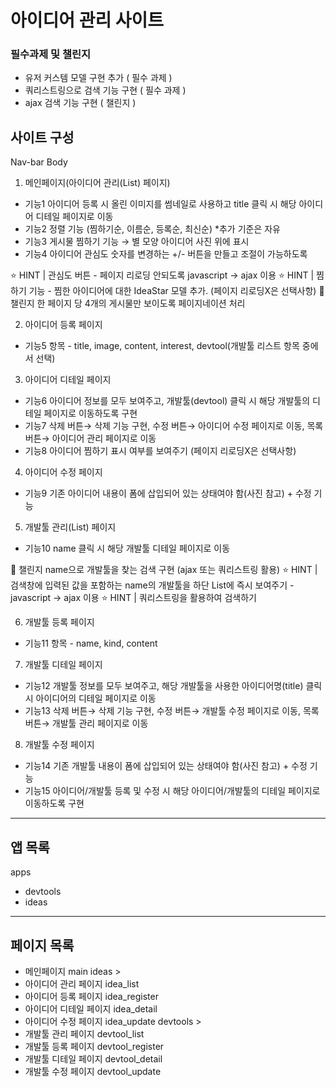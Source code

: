 # 아이디어 관리 사이트
### 필수과제 및 챌린지
- 유저 커스템 모델 구현 추가 ( 필수 과제 )
- 쿼리스트링으로  검색 기능 구현 ( 필수 과제 )
- ajax 검색 기능 구현 ( 챌린지 )

## 사이트 구성
Nav-bar
Body
1. 메인페이지(아이디어 관리(List) 페이지)
- 기능1 아이디어 등록 시 올린 이미지를 썸네일로 사용하고 title 클릭 시 해당 아이디어 디테일 페이지로 이동
- 기능2 정렬 기능 (찜하기순, 이름순, 등록순, 최신순) *추가 기준은 자유
- 기능3 게시물 찜하기 기능 → 별 모양 아이디어 사진 위에 표시
- 기능4 아이디어 관심도 숫자를 변경하는 +/- 버튼을 만들고 조절이 가능하도록

⭐ HINT | 관심도 버튼 - 페이지 리로딩 안되도록 javascript → ajax 이용
⭐ HINT | 찜하기 기능 - 찜한 아이디어에 대한 IdeaStar 모델 추가. (페이지 리로딩X은 선택사항)
🥊 챌린지 한 페이지 당 4개의 게시물만 보이도록 페이지네이션 처리

2. 아이디어 등록 페이지
- 기능5 항목 - title, image, content, interest, devtool(개발툴 리스트 항목 중에서 선택)

3. 아이디어 디테일 페이지
- 기능6 아이디어 정보를 모두 보여주고, 개발툴(devtool) 클릭 시 해당 개발툴의 디테일 페이지로 이동하도록 구현
- 기능7 삭제 버튼→ 삭제 기능 구현, 수정 버튼→ 아이디어 수정 페이지로 이동, 목록 버튼→ 아이디어 관리 페이지로 이동
- 기능8 아이디어 찜하기 표시 여부를 보여주기 (페이지 리로딩X은 선택사항)

4. 아이디어 수정 페이지
- 기능9 기존 아이디어 내용이 폼에 삽입되어 있는 상태여야 함(사진 참고) + 수정 기능

5. 개발툴 관리(List) 페이지
- 기능10 name 클릭 시 해당 개발툴 디테일 페이지로 이동

🥊 챌린지 name으로 개발툴을 찾는 검색 구현 (ajax 또는 쿼리스트링 활용)
⭐ HINT | 검색창에 입력된 값을 포함하는 name의 개발툴을 하단 List에 즉시 보여주기 - javascript → ajax 이용
⭐ HINT | 쿼리스트링을 활용하여 검색하기

6. 개발툴 등록 페이지
- 기능11 항목 - name, kind, content

7. 개발툴 디테일 페이지
- 기능12 개발툴 정보를 모두 보여주고, 해당 개발툴을 사용한 아이디어명(title) 클릭 시 아이디어의 디테일 페이지로 이동
- 기능13 삭제 버튼→ 삭제 기능 구현, 수정 버튼→ 개발툴 수정 페이지로 이동, 목록 버튼→ 개발툴 관리 페이지로 이동

8. 개발툴 수정 페이지
- 기능14 기존 개발툴 내용이 폼에 삽입되어 있는 상태여야 함(사진 참고) + 수정 기능
- 기능15 아이디어/개발툴 등록 및 수정 시 해당 아이디어/개발툴의 디테일 페이지로 이동하도록 구현

---
## 앱 목록
apps
- devtools
- ideas

---
## 페이지 목록
- 메인페이지 main
ideas >
- 아이디어 관리 페이지 idea_list
- 아이디어 등록 페이지 idea_register
- 아이디어 디테일 페이지 idea_detail
- 아이디어 수정 페이지 idea_update
devtools >
- 개발툴 관리 페이지 devtool_list
- 개발툴 등록 페이지 devtool_register
- 개발툴 디테일 페이지 devtool_detail
- 개발툴 수정 페이지 devtool_update
